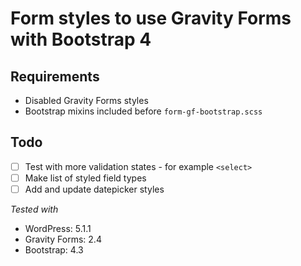# Form styles to use Gravity Forms with Bootstrap 4

## Requirements

- Disabled Gravity Forms styles
- Bootstrap mixins included before `form-gf-bootstrap.scss`

## Todo

- [ ] Test with more validation states - for example `<select>`
- [ ] Make list of styled field types
- [ ] Add and update datepicker styles

_Tested with_

- WordPress: 5.1.1
- Gravity Forms: 2.4
- Bootstrap: 4.3
